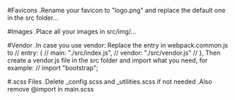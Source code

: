 #Favicons
.Rename your favicon to "logo.png" and replace the default one in the src folder...

#Images
.Place all your images in src/img/...

#Vendor
.In case you use vendor:
Replace the entry in webpack.common.js to
// entry: {
// main: "./src/index.js",
// vendor: "./src/vendor.js"
// },
Then create a vendor.js file in the src folder and import what you need, for example:
// import "bootstrap";

#.scss Files
.Delete \_config.scss and \_utilities.scss if not needed
.Also remove @import in main.scss
